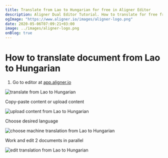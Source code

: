 ```yaml
---
title: Translate from Lao to Hungarian for free in Aligner Editor
description: Aligner Dual Editor Tutorial. How to translate for free from Lao to Hungarian. Aligner is multilingual document management platform. 
ogImage: "https://www.aligner.io/images/aligner-logo.png"
date: 2020-05-06T07:09:21+03:00
image: ../images/aligner-logo.png
onBlog: true
---
```


# How to translate document from Lao to Hungarian

1. Go to editor at [app.aligner.io](https://app.aligner.io "Aligner App web page")

![translate from Lao to Hungarian](../aligner-blank-editor.png "translate from Lao to Hungarian")

Copy-paste content or upload content

![upload content from Lao to Hungarian](../aligner-uploaded-document.png "upload content from Lao to Hungarian")

Choose desired language

![choose machine translation from Lao to Hungarian](../aligner-language-dropdown.png "choose machine translation from Lao to Hungarian")

Work and edit 2 documents in parallel

![edit translation from Lao to Hungarian](../aligner-double-sitded-editor.png "edit translation from Lao to Hungarian")

